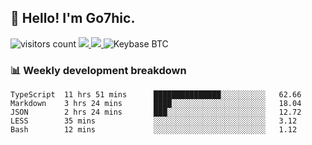 ## 👋 Hello! I'm Go7hic.

 ![visitors count](https://visitors-by-url-pls-dont-use-this-in-your-repo.vercel.app/Go7hic-github-readme)
 <a href="https://twitter.com/Go7hic">
    <img src="https://img.shields.io/badge/-@Go7hic-1ca0f1?style=flat-square&labelColor=1ca0f1&logo=twitter&logoColor=white&link=https://twitter.com/Go7hic">
   <a/>
   <a href="mailto:gtfx0209@gmail.com">
    <img src="https://img.shields.io/badge/-gtfx0209@gmail.com-c14438?style=flat-square&logo=Gmail&logoColor=white&link=mailto:gtfx0209@gmail.com">
   <a/>
    ![Keybase BTC](https://img.shields.io/keybase/btc/Go7hic)
 <!--
🔭 I’m currently working
🌱 I’m currently learning
💬 Ask me about 
📫 How to reach me: 
⚡ Fun fact: 
-->
 <!--
![My Github Stats](https://github-readme-stats.vercel.app/api?username=Go7hic&show_icons=true&count_private=true)

-->

### 📊 Weekly development breakdown
<!--START_SECTION:waka-->
```text
TypeScript  11 hrs 51 mins      ███████████████░░░░░░░░░░   62.66 
Markdown    3 hrs 24 mins       ████░░░░░░░░░░░░░░░░░░░░░   18.04 
JSON        2 hrs 24 mins       ███░░░░░░░░░░░░░░░░░░░░░░   12.72 
LESS        35 mins             ░░░░░░░░░░░░░░░░░░░░░░░░░   3.12 
Bash        12 mins             ░░░░░░░░░░░░░░░░░░░░░░░░░   1.12
```
<!--END_SECTION:waka-->

